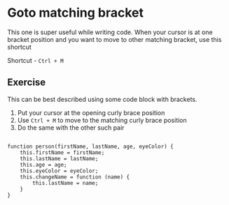 Goto matching bracket
======================

This one is super useful while writing code. When your cursor is at one
bracket position and you want to move to other matching bracket, use this
shortcut

Shortcut - `Ctrl + M`


Exercise
---------

This can be best described using some code block with brackets.

1. Put your cursor at the opening curly brace position
2. Use `Ctrl + M` to move to the matching curly brace position
3. Do the same with the other such pair

```

function person(firstName, lastName, age, eyeColor) {
    this.firstName = firstName;
    this.lastName = lastName;
    this.age = age;
    this.eyeColor = eyeColor;
    this.changeName = function (name) {
        this.lastName = name;
    }
}

```
